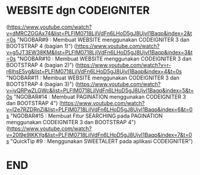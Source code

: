 # WEBSITE dgn CODEIGNITER
(https://www.youtube.com/watch?v=dMRCZGGAx74&list=PLFIM0718LjIVdFn6LHoD5gJ8UjvI1Baqp&index=2&t=0s "NGOBAR#9 : Membuat WEBSITE menggunakan CODEIGNITER 3 dan BOOTSTRAP 4 (bagian 1)")
(https://www.youtube.com/watch?v=g5JT3EW38KM&list=PLFIM0718LjIVdFn6LHoD5gJ8UjvI1Baqp&index=3&t=0s "NGOBAR#10 : Membuat WEBSITE menggunakan CODEIGNITER 3 dan BOOTSTRAP 4 (bagian 2)")
(https://www.youtube.com/watch?v=r-r6IhsE5vg&list=PLFIM0718LjIVdFn6LHoD5gJ8UjvI1Baqp&index=4&t=0s "NGOBAR#11 : Membuat WEBSITE menggunakan CODEIGNITER 3 dan BOOTSTRAP 4 (bagian 3)")
(https://www.youtube.com/watch?v=jyQRPwZLGWc&list=PLFIM0718LjIVdFn6LHoD5gJ8UjvI1Baqp&index=5&t=0s "NGOBAR#14 : Membuat PAGINATION menggunakan CODEIGNITER 3 dan BOOTSTRAP 4")
(https://www.youtube.com/watch?v=I2e7RZDRnZI&list=PLFIM0718LjIVdFn6LHoD5gJ8UjvI1Baqp&index=6&t=0s "NGOBAR#15 : Membuat Fitur SEARCHING pada PAGINATION menggunakan CODEIGNITER 3 dan BOOTSTRAP 4")
(https://www.youtube.com/watch?v=20l9e9IKKYg&list=PLFIM0718LjIVdFn6LHoD5gJ8UjvI1Baqp&index=7&t=0s "QuickTip #9 : Menggunakan SWEETALERT pada aplikasi CODEIGNITER")
# END

